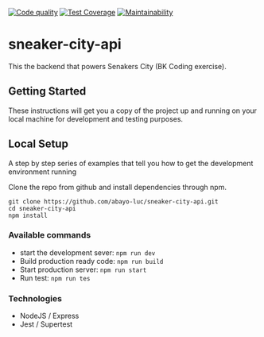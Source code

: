 [![Code quality](https://github.com/abayo-luc/sneaker-city-api/workflows/build/badge.svg)](https://github.com/abayo-luc/sneaker-city-api/actions) [![Test Coverage](https://api.codeclimate.com/v1/badges/b052c129ac59c84ad300/test_coverage)](https://codeclimate.com/github/abayo-luc/sneaker-city-api/test_coverage) [![Maintainability](https://api.codeclimate.com/v1/badges/b052c129ac59c84ad300/maintainability)](https://codeclimate.com/github/abayo-luc/sneaker-city-api/maintainability)

# sneaker-city-api

This the backend that powers Senakers City (BK Coding exercise).

## Getting Started

These instructions will get you a copy of the project up and running on your local machine for development and testing purposes.

## Local Setup

A step by step series of examples that tell you how to get the development environment running

Clone the repo from github and install dependencies through npm.

```
git clone https://github.com/abayo-luc/sneaker-city-api.git
cd sneaker-city-api
npm install
```

### Available commands

- start the development sever: `npm run dev`
- Build production ready code: `npm run build`
- Start production server: `npm run start`
- Run test: `npm run tes`

### Technologies

- NodeJS / Express
- Jest / Supertest

